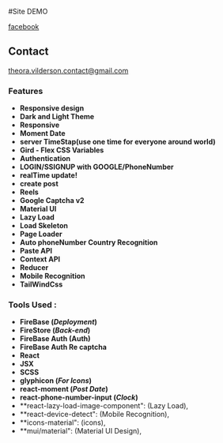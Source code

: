 #Site DEMO

[facebook](https://theora-facebook-surface-clone.web.app/ "facebook")

## Contact

<theora.vilderson.contact@gmail.com>

### Features

- **Responsive design**
- **Dark and Light Theme**
- **Responsive**
- **Moment Date**
- **server TimeStap(use one time for everyone around world)**
- **Gird - Flex CSS Variables**
- **Authentication**
- **LOGIN/SSIGNUP with GOOGLE/PhoneNumber**
- **realTime update!**
- **create post**
- **Reels**
- **Google Captcha v2**
- **Material UI**
- **Lazy Load**
- **Load Skeleton**
- **Page Loader**
- **Auto phoneNumber Country Recognition**
- **Paste API**
- **Context API**
- **Reducer**
- **Mobile Recognition**
- **TailWindCss**

### Tools Used :

- **FireBase (_Deployment_)**
- **FireStore (_Back-end_)**
- **FireBase Auth (Auth)**
- **FireBase Auth Re captcha**
- **React**
- **JSX**
- **SCSS**
- **glyphicon (_For Icons_)**
- **react-moment (_Post Date_)**
- **react-phone-number-input (_Clock_)**
- **react-lazy-load-image-component": (Lazy Load),
- **react-device-detect": (Mobile Recognition),
- **icons-material": (icons),
- **mui/material": (Material UI Design),
